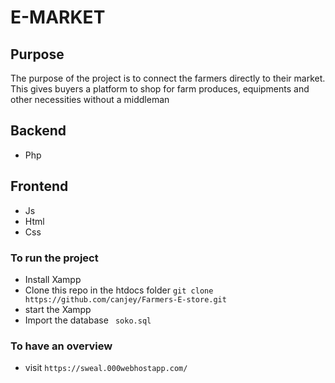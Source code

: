 # E-MARKET 
## Purpose
 The purpose of the project is to connect the farmers directly to their market.
 This gives buyers a platform to shop for farm produces, equipments and other necessities
 without a middleman

## Backend 
- Php
## Frontend
- Js
- Html
- Css

### To run the project
- Install Xampp
- Clone this repo in the htdocs folder
`
git clone https://github.com/canjey/Farmers-E-store.git
`
- start the Xampp
- Import the database ` soko.sql`


### To have an overview
- visit
`
https://sweal.000webhostapp.com/
`
